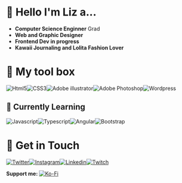 # :heart_decoration: Hello I'm Liz a...

- **Computer Science Enginner** Grad 
- **Web and Graphic Designer**
- **Frontend Dev in progress**
- **Kawaii Journaling and Lolita Fashion Lover**

# :cherry_blossom: My tool box
<img alt="Html5" src="https://img.shields.io/badge/HTML5-E34F26?style=for-the-badge&logo=html5&logoColor=white" /><img alt="CSS3" src="https://img.shields.io/badge/CSS3-1572B6?style=for-the-badge&logo=css3&logoColor=white" /><img alt="Adobe illustrator" src="https://img.shields.io/badge/Adobe%20Illustrator-FF9A00?style=for-the-badge&logo=adobe%20illustrator&logoColor=white" /><img alt="Adobe Photoshop" src="https://img.shields.io/badge/Adobe-Photoshop-31A8FF?style=for-the-badge&logo=Adobe-Photoshop&labelColor=0a446b&logoWidth=15" /><img alt="Wordpress" src="https://img.shields.io/badge/Wordpress-21759B?style=for-the-badge&logo=wordpress&logoColor=white" />

## :hibiscus: Currently Learning
<img alt="Javascript" src="https://img.shields.io/badge/JavaScript-323330?style=for-the-badge&logo=javascript&logoColor=F7DF1E" /><img alt="Typescript" src="https://img.shields.io/badge/TypeScript-007ACC?style=for-the-badge&logo=typescript&logoColor=white" /><img alt="Angular" src="https://img.shields.io/badge/Angular-DD0031?style=for-the-badge&logo=angular&logoColor=white" /><img alt="Bootstrap" src="https://img.shields.io/badge/Bootstrap-563D7C?style=for-the-badge&logo=bootstrap&logoColor=white" />

# :love_letter:		Get in Touch
<a href="https://twitter.com/lizethgarciar"><img alt="Twitter" src="https://img.shields.io/badge/Twitter-1DA1F2?style=for-the-badge&logo=twitter&logoColor=white" /></a><a href="https://instagram.com/chocoalpaca"><img alt="Instagram" src="https://img.shields.io/badge/Instagram-E4405F?style=for-the-badge&logo=instagram&logoColor=white" /></a><a href="https://linkedin.com/lizethgarciar"><img alt="Linkedin" src="https://img.shields.io/badge/LinkedIn-0077B5?style=for-the-badge&logo=linkedin&logoColor=white" /></a><a href="https://twitch.tv/miss_alpaca"><img alt="Twitch" src="https://img.shields.io/badge/Twitch-9146FF?style=for-the-badge&logo=twitch&logoColor=white" /></a>

**Support me:** 
<a href="https://ko-fi.com/missalpaca">
<img alt="Ko-Fi" src="https://img.shields.io/badge/Ko--fi-F16061?style=for-the-badge&logo=ko-fi&logoColor=white" /></a>
